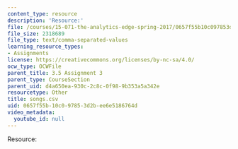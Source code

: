 ```yaml
---
content_type: resource
description: 'Resource:'
file: /courses/15-071-the-analytics-edge-spring-2017/0657f55b10c097853d2bee6e5186764d_songs.csv
file_size: 2318689
file_type: text/comma-separated-values
learning_resource_types:
- Assignments
license: https://creativecommons.org/licenses/by-nc-sa/4.0/
ocw_type: OCWFile
parent_title: 3.5 Assignment 3
parent_type: CourseSection
parent_uid: d4a650ea-930c-2c8c-0f98-9b353a5a342e
resourcetype: Other
title: songs.csv
uid: 0657f55b-10c0-9785-3d2b-ee6e5186764d
video_metadata:
  youtube_id: null
---
```

Resource: